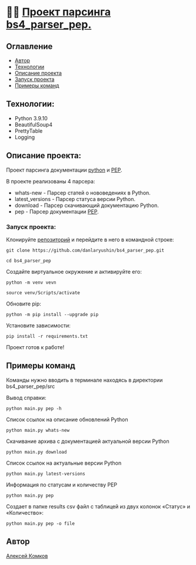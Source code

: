 # 👨‍💻 [Проект парсинга bs4_parser_pep.](https://github.com/KomkovAleksey/bs4_parser_pep)


## Оглавление

- [Автор](#Автор)
- [Технологии](#технологии)
- [Описание проекта](#Описание-проекта)
- [Запуск проекта](#запуск-проекта)
- [Примеры команд](#Gримеры-команд)



## Технологии:

- Python 3.9.10
- BeautifulSoup4
- PrettyTable
- Logging

## Описание проекта:

Проект парсинга документации [python](https://docs.python.org/3/) и [PEP](https://peps.python.org/).

В проекте реализованы 4 парсера:
- whats-new - Парсер статей о нововедениях в Python.
- latest_versions - Парсер статуса версии Python.
- download - Парсер скачивающий документацию Python.
- pep - Парсер документации [PEP](https://peps.python.org/).

### Запуск проекта:
Клонируйте [репозиторий](https://github.com/KomkovAleksey/bs4_parser_pep) и перейдите в него в командной строке:
```
git clone https://github.com/danlaryushin/bs4_parser_pep.git

cd bs4_parser_pep
```
Создайте виртуальное окружение и активируйте его:
```
python -m venv vevn

source venv/Scripts/activate
```
Обновите pip:
```
python -m pip install --upgrade pip
```
Установите зависимости:
```
pip install -r requirements.txt
```
Проект готов к работе!

## Примеры команд
Команды нужно вводить в терминале находясь в директории bs4_parser_pep/src

Вывод справки:
```
python main.py pep -h
```
Список ссылок на описание обновлений Python
```
python main.py whats-new
```
Cкачивание архива с документацией актуальной версии Python
```
python main.py download
```
Cписок ссылок на актуальные версии Python
```
python main.py latest-versions
```
Информация по статусам и количеству PEP
```
python main.py pep
```
Создает в папке results csv файл с таблицей из двух колонок «Статус» и «Количество»:

```
python main.py pep -o file
```


## Автор

[Алексей Комков](https://github.com/KomkovAleksey)
